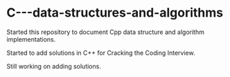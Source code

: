 C---data-structures-and-algorithms
==================================

Started this repository to document Cpp data structure and algorithm implementations. 

Started to add solutions in C++ for Cracking the Coding Interview.

Still working on adding solutions.
